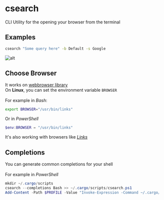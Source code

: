 # csearch
CLI Utility for the opening your browser from the terminal

## Examples
```bash
csearch "Some query here" -b Default -s Google
```
![alt](https://raw.githubusercontent.com/Nanoster1/resources/main/.github/images/Example.png)
## Choose Browser
It works on [webbrowser library](https://docs.rs/webbrowser/latest/webbrowser/)\
On **Linux**, you can set the environment variable `BROWSER`\
\
For example in *Bash*:
```bash 
export BROWSER="/usr/bin/links"
``` 
Or in *PowerShell*
```powershell
$env:BROWSER = "/usr/bin/links"
```
It's also working with browsers like [*Links*](http://links.twibright.com/user_en.html)
## Completions
You can generate common completions for your shell\
\
For example in *PowerShell*
```powershell
mkdir ~/.cargo/scripts
csearch --completions Bash >> ~/.cargo/scripts/csearch.ps1
Add-Content -Path $PROFILE -Value "Invoke-Expression -Command ~/.cargo/scripts/*.ps1"
```